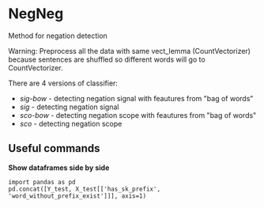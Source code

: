 NegNeg
======
Method for negation detection

Warning: Preprocess all the data with same vect_lemma (CountVectorizer) because sentences are shuffled so
different words will go to CountVectorizer.

There are 4 versions of classifier:
* _sig-bow_ - detecting negation signal with feautures from "bag of words"
* _sig_ - detecting negation signal
* _sco-bow_ - detecting negation scope with feautures from "bag of words"
* _sco_ - detecting negation scope

Useful commands
---------------
**Show dataframes side by side**
```
import pandas as pd
pd.concat([Y_test, X_test[['has_sk_prefix', 'word_without_prefix_exist']]], axis=1)
```
